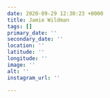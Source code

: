 ```yaml
---
date: 2020-09-29 12:30:23 +0000
title: Jamie Wildman
tags: []
primary_date: ''
secondary_date: ''
location: ''
latitude: ''
longitude: ''
image: ''
alt: ''
instagram_url: ''

---
```

